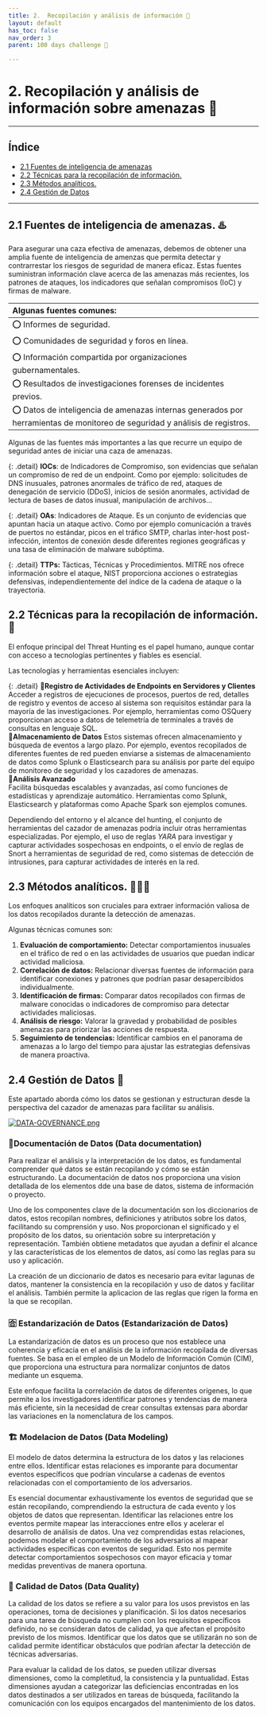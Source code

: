 ```yaml
---
title: 2.  Recopilación y análisis de información 🧾
layout: default
has_toc: false
nav_order: 3
parent: 100 days challenge 🗻

---
```


# 2.  Recopilación y análisis de información sobre amenazas 🧾
---
## Índice 

- [2.1 Fuentes de inteligencia de amenazas](https://nottaroff.github.io/workspace/docs/100%20days/2.%20Recopilacion/#21-fuentes-de-inteligencia-de-amenazas-%EF%B8%8F) 
- [2.2 Técnicas para la recopilación de información.](https://nottaroff.github.io/workspace/docs/100%20days/2.%20Recopilacion/#22-técnicas-para-la-recopilación-de-información-)
- [2.3 Métodos analíticos.](https://nottaroff.github.io/workspace/docs/100%20days/2.%20Recopilacion/#23-métodos-analíticos-%EF%B8%8F)
- [2.4 Gestión de Datos](https://nottaroff.github.io/workspace/docs/100%20days/2.%20Recopilacion/#24-gestión-de-datos-)


---

## 2.1 Fuentes de inteligencia de amenazas. ♨️

Para asegurar una caza efectiva de amenazas, debemos de obtener una amplia fuente de inteligencia de amenzas que permita detectar y contrarrestar los riesgos de seguridad de manera eficaz. Estas fuentes suministran información clave acerca de las amenazas más recientes, los patrones de ataques, los indicadores que señalan compromisos (IoC) y firmas de malware.

| Algunas fuentes comunes:  |
|:-------------|
| ⭕ Informes de seguridad.|
| ⭕ Comunidades de seguridad y foros en línea.| 
| ⭕ Información compartida por organizaciones gubernamentales.| 
| ⭕ Resultados de investigaciones forenses de incidentes previos.| 
| ⭕ Datos de inteligencia de amenazas internas generados por herramientas de monitoreo de seguridad y análisis de registros.|


Algunas de las fuentes más importantes a las que recurre un equipo de seguridad antes de iniciar una caza de amenazas.

{: .detail}
**IOCs**: de Indicadores de Compromiso,  son evidencias que señalan un compromiso de red de un endpoint. Como por ejemplo: solicitudes de DNS inusuales, patrones anormales de tráfico de red, ataques de denegación de servicio (DDoS), inicios de sesión anormales, actividad de lectura de bases de datos inusual, manipulación de archivos… 

{: .detail}
**OAs**: Indicadores de Ataque. Es un conjunto de evidencias que apuntan hacia un ataque activo. Como por ejemplo comunicación a través de puertos no estándar, picos en el tráfico SMTP, charlas inter-host post-infección, intentos de conexión desde diferentes regiones geográficas y una tasa de eliminación de malware subóptima.

{: .detail}
**TTPs:**  Tácticas, Técnicas y Procedimientos. MITRE nos ofrece información sobre el ataque, NIST proporciona acciones o estrategias defensivas, independientemente del índice de la cadena de ataque o la trayectoria.

## 2.2 Técnicas para la recopilación de información. 🔧

El enfoque principal del Threat Hunting es el papel humano, aunque contar con acceso a tecnologías pertinentes y fiables es esencial.

Las tecnologías y herramientas esenciales incluyen:

{: .detail}
💠**Registro de Actividades de Endpoints en Servidores y Clientes**                                                                       
 Acceder a registros de ejecuciones de procesos, puertos de red, detalles de registro y eventos de acceso al sistema son requisitos estándar para la mayoría de las investigaciones.
 Por ejemplo, herramientas como OSQuery proporcionan acceso a datos de telemetría de terminales a través de consultas en lenguaje SQL.                                                                                                                                    
💠**Almacenamiento de Datos**
 Estos sistemas ofrecen almacenamiento y búsqueda de eventos a largo plazo. Por ejemplo, eventos recopilados de diferentes fuentes de red pueden enviarse a sistemas de almacenamiento de datos como Splunk o Elasticsearch para su análisis por parte del equipo de monitoreo de seguridad y los cazadores de amenazas.                                                                   
💠**Análisis Avanzado**  
    Facilita búsquedas escalables y avanzadas, así como funciones de estadísticas y aprendizaje automático. Herramientas como Splunk, Elasticsearch y plataformas como Apache Spark son ejemplos comunes.

Dependiendo del entorno y el alcance del hunting, el conjunto de herramientas del cazador de amenazas podría incluir otras herramientas especializadas. 
Por ejemplo, el uso de reglas *YARA* para investigar y capturar actividades sospechosas en endpoints, o el envío de reglas de Snort a herramientas de seguridad de red, como sistemas de detección de intrusiones, para capturar actividades de interés en la red.

## 2.3 Métodos analíticos. 🕵🏻‍♂️

Los enfoques analíticos son cruciales para extraer información valiosa de los datos recopilados durante la detección de amenazas. 

Algunas técnicas comunes son:
1. **Evaluación de comportamiento:** Detectar comportamientos inusuales en el tráfico de red o en las actividades de usuarios que puedan indicar actividad maliciosa.
2. **Correlación de datos:** Relacionar diversas fuentes de información para identificar conexiones y patrones que podrían pasar desapercibidos individualmente.
3. **Identificación de firmas:** Comparar datos recopilados con firmas de malware conocidas o indicadores de compromiso para detectar actividades maliciosas.
4. **Análisis de riesgo:** Valorar la gravedad y probabilidad de posibles amenazas para priorizar las acciones de respuesta.
5. **Seguimiento de tendencias:** Identificar cambios en el panorama de amenazas a lo largo del tiempo para ajustar las estrategias defensivas de manera proactiva.

## 2.4 Gestión de Datos 📇

Este apartado aborda cómo los datos se gestionan y estructuran desde la perspectiva del cazador de amenazas para facilitar su análisis.

[![DATA-GOVERNANCE.png](https://i.postimg.cc/4x3ZPByR/DATA-GOVERNANCE.png)](https://postimg.cc/6yFD5VCM)

### 📒Documentación de Datos (Data documentation)

Para realizar el análisis y la interpretación de los datos, es fundamental comprender qué datos se están recopilando y cómo se están estructurando. La documentación de datos nos proporciona una vision detallada de los elementos dde una base de datos, sistema de información o proyecto.  

Uno de los componentes clave de la documentación son los diccionarios de datos, estos recopilan nombres, definiciones y atributos sobre los datos, facilitando su comprensión y uso. Nos proporcionan el significado y el propósito de  los datos, su orientación sobre su interpretación y representación. También obtiene metadatos que ayudan a definir el alcance y las características de los elementos de datos, así como las reglas para su uso y aplicación.

La creación de un diccionario de datos es necesario para evitar lagunas de datos, mantener la consistencia en la recopilación y uso de datos y facilitar el análisis. También permite la aplicacion de las reglas que rigen la forma en la que se recopilan. 

### 🈴 Estandarización de Datos (Estandarización de Datos) 

La estandarización de datos es un proceso que nos establece una coherencia y eficacia en el análisis de la información recopilada de diversas fuentes. Se basa en el empleo de un Modelo de Información Común (CIM), que proporciona una estructura  para normalizar conjuntos de datos mediante un esquema. 

Este enfoque facilita la correlación de datos de diferentes orígenes, lo que permite a los investigadores identificar patrones y tendencias de manera más eficiente, sin la necesidad de crear consultas extensas para abordar las variaciones en la nomenclatura de los campos.


### 🏗️ Modelacion de Datos (Data Modeling)  

El modelo de datos determina la estructura de los datos y las relaciones entre ellos. Identificar estas relaciones es imporante para documentar eventos específicos que podrían vincularse a cadenas de eventos relacionadas con el comportamiento de los adversarios.

Es esencial documentar exhaustivamente los eventos de seguridad que se están recopilando, comprendiendo la estructura de cada evento y los objetos de datos que representan. Identificar las relaciones entre los eventos permite mapear las interacciones entre ellos y acelerar el desarrollo de análisis de datos. Una vez comprendidas estas relaciones, podemos modelar el comportamiento de los adversarios al mapear actividades específicas con eventos de seguridad. Esto nos permite detectar comportamientos sospechosos con mayor eficacia y tomar medidas preventivas de manera oportuna.

### 💯 Calidad de Datos (Data Quality)  

La calidad de los datos se refiere a su valor para los usos previstos en las operaciones, toma de decisiones y planificación. Si los datos necesarios para una tarea de búsqueda no cumplen con los requisitos específicos definido, no se consideran datos de calidad, ya que afectan el propósito previsto de los mismos. Identificar que los datos que se utilizarán no son de calidad permite identificar obstáculos que podrían afectar la detección de técnicas adversarias.

Para evaluar la calidad de los datos, se pueden utilizar diversas dimensiones, como la completitud, la consistencia y la puntualidad. Estas dimensiones ayudan a categorizar las deficiencias encontradas en los datos destinados a ser utilizados en tareas de búsqueda, facilitando la comunicación con los equipos encargados del mantenimiento de los datos.


